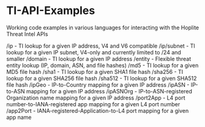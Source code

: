 # TI-API-Examples

Working code examples in various languages for interacting with the Hoplite Threat Intel APIs

/ip - TI lookup for a given IP address, V4 and V6 compatible
/ip/subnet - TI lookup for a given IP subnet, V4-only and currently limited to /24 and smaller
/domain - TI lookup for a given IP address
/entity - Flexible threat entity lookup (IP, domain, ASN, and file hashes)
/md5 - TI lookup for a given MD5 file hash
/sha1 - TI lookup for a given SHA1 file hash
/sha256 - TI lookup for a given SHA256 file hash
/sha512 - TI lookup for a given SHA512 file hash
/ipGeo - IP-to-Country mapping for a given IP address
/ipASN - IP-to-ASN mapping for a given IP address
/ipASNOrg - IP-to-ASN-registered Organization name mapping for a given IP address
/port2App - L4 port number-to-IANA-registered app mapping for a given L4 port number
/app2Port - IANA-registered-Application-to-L4 port mapping for a given app name

